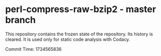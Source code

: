 # perl-compress-raw-bzip2 - master branch

This repository contains the frozen state of the repository.
Its history is cleared. It is used only for static code
analysis with Codacy.

Commit Time: 1734565836